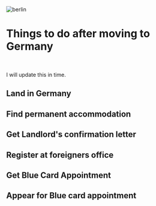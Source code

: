 <img src="/img/berlin.jpg" title="berlin" class="post-first-image" />

# Things to do after moving to Germany

&nbsp;

I will update this in time.

## Land in Germany

## Find permanent accommodation

## Get Landlord's confirmation letter

## Register at foreigners office

## Get Blue Card Appointment

## Appear for Blue card appointment